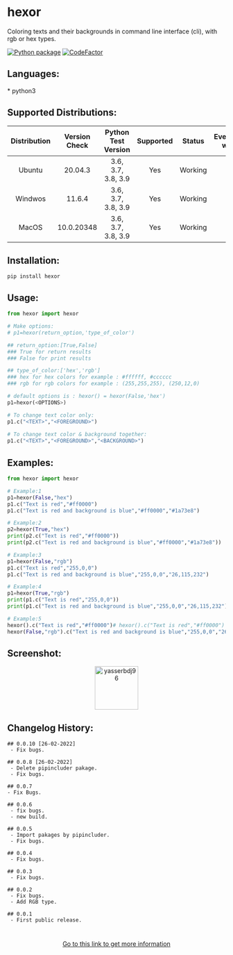 <h1>hexor</h1>

<p>Coloring texts and their backgrounds in command line interface (cli), with rgb or hex types.</p>

[![Python package](https://github.com/yasserbdj96/hexor/actions/workflows/python-app.yml/badge.svg?branch=main)](https://github.com/yasserbdj96/hexor/actions/workflows/python-app.yml)  [![CodeFactor](https://www.codefactor.io/repository/github/yasserbdj96/hexor/badge)](https://www.codefactor.io/repository/github/yasserbdj96/hexor)

<h2>Languages:</h2>
* python3

<h2>Supported Distributions:</h2>

| Distribution | Version Check     | Python Test Version | Supported | Status  | Everything works |
| :----------: | :---------------: | :-----------------: | :-------: | :----:  | :--------------: |
| Ubuntu       | 20.04.3           | 3.6, 3.7, 3.8, 3.9  | Yes       | Working | Yes              |
| Windwos      | 11.6.4            | 3.6, 3.7, 3.8, 3.9  | Yes       | Working | Yes              |
| MacOS        | 10.0.20348        | 3.6, 3.7, 3.8, 3.9  | Yes       | Working | Yes              |

<h2>Installation:</h2>

```
pip install hexor
```

<h2>Usage:</h2>

```python
from hexor import hexor

# Make options:
# p1=hexor(return_option,'type_of_color')

## return_option:[True,False]
### True for return results
### False for print results

## type_of_color:['hex','rgb']
### hex for hex colors for example : #ffffff, #cccccc
### rgb for rgb colors for example : (255,255,255), (250,12,0)

# default options is : hexor() = hexor(False,'hex')
p1=hexor(<OPTIONS>)

# To change text color only:
p1.c("<TEXT>","<FOREGROUND>")
	
# To change text color & background together:
p1.c("<TEXT>","<FOREGROUND>","<BACKGROUND>")
```

<h2>Examples:</h2>

```python
from hexor import hexor

# Example:1
p1=hexor(False,"hex")
p1.c("Text is red","#ff0000")
p1.c("Text is red and background is blue","#ff0000","#1a73e8")

# Example:2
p2=hexor(True,"hex")
print(p2.c("Text is red","#ff0000"))
print(p2.c("Text is red and background is blue","#ff0000","#1a73e8"))

# Example:3
p1=hexor(False,"rgb")
p1.c("Text is red","255,0,0")
p1.c("Text is red and background is blue","255,0,0","26,115,232")

# Example:4
p1=hexor(True,"rgb")
print(p1.c("Text is red","255,0,0"))
print(p1.c("Text is red and background is blue","255,0,0","26,115,232"))

# Example:5
hexor().c("Text is red","#ff0000")# hexor().c("Text is red","#ff0000")
hexor(False,"rgb").c("Text is red and background is blue","255,0,0","26,115,232")
```

<h2>Screenshot:</h2>

<div align="center">
    <a href="https://raw.githubusercontent.com/yasserbdj96/hexor/main/screenshot/screenshot_1.png">
        <img alt="yasserbdj96" height="100" src="https://raw.githubusercontent.com/yasserbdj96/hexor/main/screenshot/screenshot_1.png">
    </a>
</div>

<h2>Changelog History:</h2>

```
## 0.0.10 [26-02-2022]
 - Fix bugs.
 
## 0.0.8 [26-02-2022]
 - Delete pipincluder pakage.
 - Fix bugs.

## 0.0.7
- Fix Bugs.

## 0.0.6
 - fix bugs.
 - new build.
 
## 0.0.5
 - Import pakages by pipincluder.
 - Fix bugs.
 
## 0.0.4
 - Fix bugs.
 
## 0.0.3
 - Fix bugs.
 
## 0.0.2
 - Fix bugs.
 - Add RGB type.
 
## 0.0.1
 - First public release.
```

<h1></h1> 

<div align="center">
    <a href="http://yasserbdj96.github.io/">Go to this link to get more information</a>
    <br>
    <a href="https://github.com/yasserbdj96/hexor" align="center">
        <img align="center"  alt="" src="https://visitor-badge.laobi.icu/badge?page_id=yasserbdj96.hexor">
    </a>
</div>
